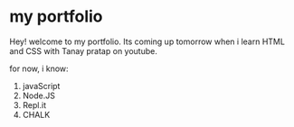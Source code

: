 # my portfolio

Hey! welcome to my portfolio. Its coming up tomorrow when i learn HTML and CSS with Tanay pratap  on youtube.

for now, i know:

1. javaScript
1. Node.JS
1. Repl.it
1. CHALK